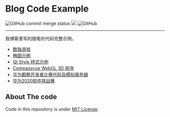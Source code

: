 # Blog Code Example

![GitHub commit merge status](https://img.shields.io/github/commit-status/brifuture/blog-code-example/master/19106a76901c96e4e7965d8e4ceb91844154d487.svg)
![](https://img.shields.io/badge/blog-demos-brightgreen.svg)
![GitHub](https://img.shields.io/github/license/brifuture/blog-code-example.svg?logo=Blog)

----

我博客里写的随笔的代码完整示例。

* [数独游戏][numberplace-game]
* [椭圆示例][oval-circle-example]
* [Qt Style 样式示例](./19-01to03/qt_style/readme.md)
* [Compassvue WebGL 3D 程序][compassvue-demo]
* [华为鲲鹏开发者比赛代码及模拟服务器](./19-q3q4/huawei%20kunpen%20race/README.md)
* [华为2020软件挑战赛](./20-q2/hw-swchanllenge/README.md)

## About The code

Code in this repository is under [MIT License](./license).

[numberplace-game]: https://brifuture.github.io/blog-code-example/18-06to09/numberplace/game.html
[oval-circle-example]:  https://brifuture.github.io/blog-code-example/18-06to09/canvas2d/canvas2d.html
[compassvue-demo]: https://brifuture.github.io/blog-code-example/19-q2/compassvue-demo/index.html